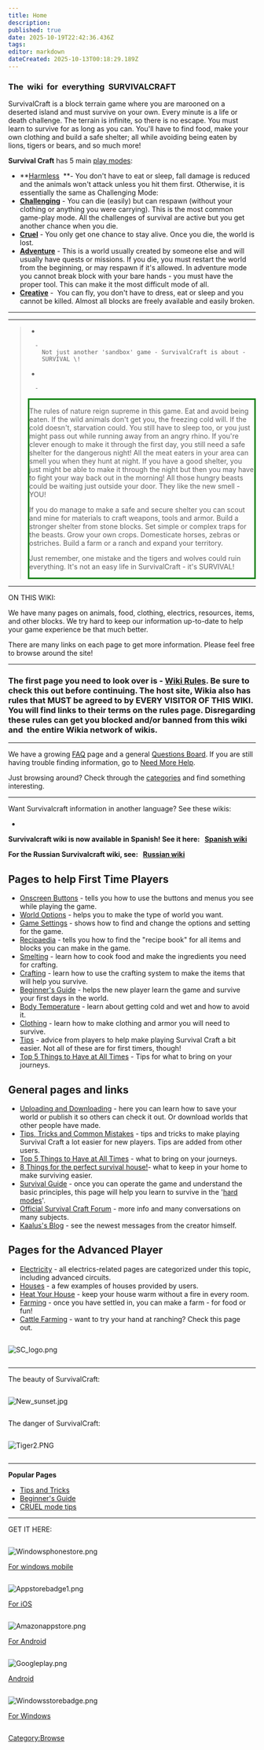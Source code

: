 ```yaml
---
title: Home
description: 
published: true
date: 2025-10-19T22:42:36.436Z
tags: 
editor: markdown
dateCreated: 2025-10-13T00:18:29.189Z
---
```


### **The  wiki  for  everything  SURVIVALCRAFT**

SurvivalCraft is a block terrain game where you are marooned on a
deserted island and must survive on your own. Every minute is a life or
death challenge. The terrain is infinite, so there is no escape. You
must learn to survive for as long as you can. You'll have to find food,
make your own clothing and build a safe shelter; all while avoiding
being eaten by lions, tigers or bears, and so much more\!

**Survival Craft** has 5 main [play modes](Recipaedia/Construction/Mechanics/Game_modes.md "wikilink"):

  - **[Harmless](Recipaedia/Construction/Mechanics/Harmless_Gamemode.md "wikilink")  **- You don't have to
    eat or sleep, fall damage is reduced and the animals won't attack
    unless you hit them first. Otherwise, it is essentially the same as
    Challenging Mode:
  - **[Challenging](Recipaedia/Construction/Mechanics/Challenging_Gamemode.md "wikilink")** - You can die
    (easily) but can respawn (without your clothing or anything you were
    carrying). This is the most common game-play mode. All the
    challenges of survival are active but you get another chance when
    you die.
  - **[Cruel](Recipaedia/Construction/Mechanics/Cruel_Gamemode.md "wikilink")** - You only get one chance to
    stay alive. Once you die, the world is lost.
  - **[Adventure](Recipaedia/Construction/Mechanics/Adventure_Gamemode.md "wikilink")** - This is a world
    usually created by someone else and will usually have quests or
    missions. If you die, you must restart the world from the beginning,
    or may respawn if it's allowed. In adventure mode you cannot break
    block with your bare hands - you must have the proper tool. This can
    make it the most difficult mode of all.
  - **[Creative](Recipaedia/Construction/Mechanics/Creative_Gamemode.md "wikilink")** -  You can fly, you
    don't have to dress, eat or sleep and you cannot be killed. Almost
    all blocks are freely available and easily broken.

-----

-----

>   -
>
>       -
>         Not just another 'sandbox' game - SurvivalCraft is about -
>         SURVIVAL \!
>
> <!-- end list -->
>
>   -
>
>       -
>
> <div style="border:medium solid green;">
>
> The rules of nature reign supreme in this game. Eat and avoid being
> eaten. If the wild animals don't get you, the freezing cold will. If
> the cold doesn't, starvation could. You still have to sleep too, or
> you just might pass out while running away from an angry rhino. If
> you're clever enough to make it through the first day, you still need
> a safe shelter for the dangerous night\! All the meat eaters in your
> area can smell you when they hunt at night. If you have a good
> shelter, you just might be able to make it through the night but then
> you may have to fight your way back out in the morning\! All those
> hungry beasts could be waiting just outside your door. They like the
> new smell - YOU\!
>
> If you do manage to make a safe and secure shelter you can scout and
> mine for materials to craft weapons, tools and armor. Build a stronger
> shelter from stone blocks. Set simple or complex traps for the beasts.
> Grow your own crops. Domesticate horses, zebras or ostriches. Build a
> farm or a ranch and expand your territory.
>
> Just remember, one mistake and the tigers and wolves could ruin
> everything. It's not an easy life in SurvivalCraft - it's SURVIVAL\!
>
> </div>

-----

ON THIS WIKI:

We have many pages on animals, food, clothing, electrics, resources,
items, and other blocks. We try hard to keep our information up-to-date
to help your game experience be that much better.

There are many links on each page to get more information. Please feel
free to browse around the site\!

-----

### The first page you need to look over is - [Wiki Rules](Wiki_Rules "wikilink"). Be sure to check this out before continuing. The host site, Wikia also has rules that MUST be agreed to by EVERY VISITOR OF THIS WIKI. You will find links to their terms on the rules page. Disregarding these rules can get you blocked and/or banned from this wiki and  the entire Wikia network of wikis. 

-----

We have a growing [FAQ](Frequently_Asked_Questions_\(FAQ\) "wikilink")
page and a general [Questions
Board](Board:Questions_and_Answers "wikilink"). If you are still having
trouble finding information, go to [Need More
Help](Can't_Find_What_You're_Looking_For? "wikilink").

Just browsing around? Check through the
[categories](Special:Categories "wikilink") and find something
interesting.

-----

Want Survivalcraft information in another language? See these wikis:

  -

**Survivalcraft wiki is now available in Spanish\! See it here:
  [Spanish wiki](:es:Survivalcraft_Wiki "wikilink")**

**For the Russian Survivalcraft wiki, see:   [Russian
wiki](:ru:Survivalcraft_вики "wikilink")**

## Pages to help **First Time Players**

  - [Onscreen Buttons](Onscreen_Buttons/GUI "wikilink") - tells you how
    to use the buttons and menus you see while playing the game. 
  - [World Options](Mechanics/World_Options.md "wikilink") - helps you to make the
    type of world you want.
  - [Game Settings](Recipaedia/Construction/Mechanics/Game_Settings.md "wikilink") - shows how to find and
    change the options and setting for the game. 
  - [Recipaedia](Recipaedia "wikilink") - tells you how to find the
    "recipe book" for all items and blocks you can make in the game. 
  - [Smelting](Mechanics/Smelting.md "wikilink") - learn how to cook food and make
    the ingredients you need for crafting.
  - [Crafting](Recipaedia/Construction/Mechanics/Crafting.md "wikilink") - learn how to use the crafting
    system to make the items that will help you survive.
  - [Beginner's Guide](Guides/Beginner's_Guide.md "wikilink") - helps the new
    player learn the game and survive your first days in the world.
  - [Body Temperature](Recipaedia/Construction/Mechanics/Body_Temperature.md "wikilink") - learn about
    getting cold and wet and how to avoid it.
  - [Clothing](Recipaedia/Clothes/Clothing.md "wikilink") - learn how to make clothing and
    armor you will need to survive.
  - [Tips](Tips,_Tricks_and_Common_Mistakes "wikilink") - advice from
    players to help make playing Survival Craft a bit easier. Not all of
    these are for first timers, though\!
  - [Top 5 Things to Have at All
    Times](Top_5_Things_to_Have_at_All_Times "wikilink") - Tips for what
    to bring on your journeys.

## **General** pages and links

  - [Uploading and Downloading](Mechanics/Uploading_and_Downloading.md "wikilink") -
    here you can learn how to save your world or publish it so others
    can check it out. Or download worlds that other people have made.
  - [Tips, Tricks and Common
    Mistakes](Tips,_Tricks_and_Common_Mistakes "wikilink") - tips and
    tricks to make playing Survival Craft a lot easier for new players.
    Tips are added from other users.
  - [Top 5 Things to Have at All
    Times](Top_5_Things_to_Have_at_All_Times "wikilink") - what to bring
    on your journeys.
  - [8 Things for the perfect survival
    house\!](8_things_for_the_perfect_survival_house! "wikilink")- what
    to keep in your home to make surviving easier.
  - [Survival Guide](Guides/Survival_Guide.md "wikilink") - once you can operate
    the game and understand the basic principles, this page will help
    you learn to survive in the '[hard modes](game_modes "wikilink")'. 
  - [Official Survival Craft Forum](http://survivalcraft.lefora.com/) -
    more info and many conversations on many subjects.
  - [Kaalus's Blog](http://kaalus.wordpress.com/) - see the newest
    messages from the creator himself.

## Pages for the **Advanced Player**

  - [Electricity](:Category:Electricity "wikilink") - all
    electrics-related pages are categorized under this topic, including
    advanced circuits.
  - [Houses](Guides/House_Ideas.md "wikilink") - a few examples of houses provided
    by users.
  - [Heat Your House](Guides/Heating_Your_House.md "wikilink") - keep your house
    warm without a fire in every room.
  - [Farming](Recipaedia/Construction/Mechanics/Farming.md "wikilink") - once you have settled in, you can
    make a farm - for food or fun\!
  - [Cattle Farming](Guides/Cattle_Farming.md "wikilink") - want to try your hand
    at ranching? Check this page out. 

<mainpage-endcolumn />

<mainpage-rightcolumn-start />

<div style="overflow: hidden">

![SC_logo.png](SC_logo.png "SC_logo.png")

</div>

-----

The beauty of SurvivalCraft:

<div style="overflow: hidden">

![New_sunset.jpg](New_sunset.jpg "New_sunset.jpg")

</div>

The danger of SurvivalCraft:

<div style="overflow: hidden">

![Tiger2.PNG](Tiger2.PNG "Tiger2.PNG")

</div>

-----

**Popular Pages**

  - [Tips and Tricks](Tips,_Tricks_and_Common_Mistakes "wikilink")
  - [Beginner's Guide](Guides/Beginner's_Guide.md "wikilink")
  - [CRUEL mode tips](Guides/Tips_For_Cruel_Gamemode.md "wikilink")

-----

GET IT HERE:

<div style="overflow: hidden">

![Windowsphonestore.png](Windowsphonestore.png "Windowsphonestore.png")

[For windows
mobile](http://windowsphone.com/s?appId=a23292c3-6d76-4a4d-ae7a-7e7379325671)

</div>

<div style="overflow: hidden">

![Appstorebadge1.png](Appstorebadge1.png "Appstorebadge1.png")

[For iOS](https://itunes.apple.com/app/survivalcraft/id622613679)

</div>

<div style="overflow: hidden">

![Amazonappstore.png](Amazonappstore.png "Amazonappstore.png")

[For
Android](http://www.amazon.com/gp/mas/dl/android?p=com.candyrufusgames.survivalcraft)

</div>

<div style="overflow: hidden">

![Googleplay.png](Googleplay.png "Googleplay.png")

[Android](http://play.google.com/store/apps/details?id=com.candyrufusgames.survivalcraft)

</div>

<div style="overflow: hidden">

![Windowsstorebadge.png](Windowsstorebadge.png "Windowsstorebadge.png")

[For
Windows](http://apps.microsoft.com/windows/app/survivalcraft/0fc8e272-1ad6-4c3b-ba89-54a4b2f08f91)

</div>

[Category:Browse](Category:Browse "wikilink")